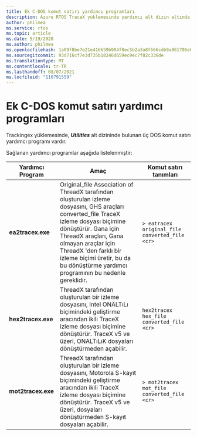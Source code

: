 ```yaml
---
title: Ek C-DOS komut satırı yardımcı programları
description: Azure RTOS TraceX yüklemesinde yardımcı alt dizin altında bulunan üç DOS komut satırı yardımcı programı vardır.
author: philmea
ms.service: rtos
ms.topic: article
ms.date: 5/19/2020
ms.author: philmea
ms.openlocfilehash: 1a89f8be7e21e416659b904f0ec5b2a3a8f666cdb9a861786e652a38564db48f
ms.sourcegitcommit: 93d716cf7e3d735b18246d659ec9ec7f82c336de
ms.translationtype: MT
ms.contentlocale: tr-TR
ms.lasthandoff: 08/07/2021
ms.locfileid: "116791559"
---
```

# <a name="appendix-c---dos-command-line-utilities"></a>Ek C-DOS komut satırı yardımcı programları

Trackingex yüklemesinde, ***Utilities*** alt dizininde bulunan üç DOS komut satırı yardımcı programı vardır.

Sağlanan yardımcı programlar aşağıda listelenmiştir:

| **Yardımcı Program**                              | **Amaç**                               | **Komut satırı tanımları** |
| -------------------------------- | ----------------------------------------- | ---------------------------- |
| **ea2tracex.exe**                | Original_file Association of ThreadX tarafından oluşturulan izleme dosyasını, GHS araçları converted_file TraceX izleme dosyası biçimine dönüştürür. Gana için ThreadX araçları, Gana olmayan araçlar için ThreadX 'den farklı bir izleme biçimi üretir, bu da bu dönüştürme yardımcı programının bu nedenle gereklidir. | ``` > eatracex original_file converted_file <cr> ``` | 
**hex2tracex.exe** | ThreadX tarafından oluşturulan bir izleme dosyasını, Intel ONALTıLı biçimindeki geliştirme aracından ikili TraceX izleme dosyası biçimine dönüştürür. TraceX v5 ve üzeri, ONALTıLıK dosyaları dönüştürmeden açabilir. | ``` hex2tracex hex_file converted_file <cr> ``` | 
**mot2tracex.exe** | ThreadX tarafından oluşturulan bir izleme dosyasını, Motorola S-kayıt biçimindeki geliştirme aracından ikili TraceX izleme dosyası biçimine dönüştürür. TraceX v5 ve üzeri, dosyaları dönüştürmeden S-kayıt dosyaları açabilir. | ``` > mot2tracex mot_file converted_file <cr> ```|